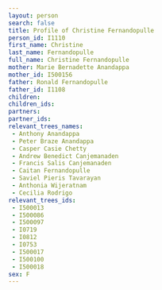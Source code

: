 ```yaml
---
layout: person
search: false
title: Profile of Christine Fernandopulle
person_id: I1110
first_name: Christine
last_name: Fernandopulle
full_name: Christine Fernandopulle
mother: Marie Bernadette Anandappa
mother_id: I500156
father: Ronald Fernandopulle
father_id: I1108
children:
children_ids:
partners:
partner_ids:
relevant_trees_names:
 - Anthony Anandappa
 - Peter Braze Anandappa
 - Casper Casie Chetty
 - Andrew Benedict Canjemanaden
 - Francis Salis Canjemanaden
 - Caitan Fernandopulle
 - Saviel Pieris Tavarayan
 - Anthonia Wijeratnam
 - Cecilia Rodrigo
relevant_trees_ids:
 - I500013
 - I500086
 - I500097
 - I0719
 - I0812
 - I0753
 - I500017
 - I500100
 - I500018
sex: F
---
```


